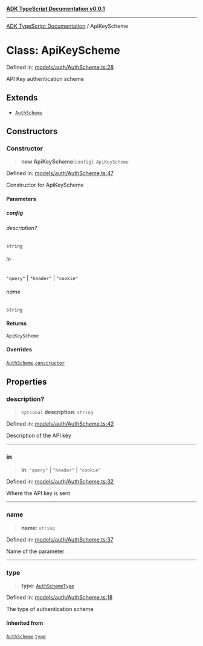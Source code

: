 [**ADK TypeScript Documentation v0.0.1**](../README.md)

***

[ADK TypeScript Documentation](../globals.md) / ApiKeyScheme

# Class: ApiKeyScheme

Defined in: [models/auth/AuthScheme.ts:28](https://github.com/pontus-devoteam/adk-typescript/blob/debe65286edf8e899c3500f5b5966544d2447b8d/src/models/auth/AuthScheme.ts#L28)

API Key authentication scheme

## Extends

- [`AuthScheme`](AuthScheme.md)

## Constructors

### Constructor

> **new ApiKeyScheme**(`config`): `ApiKeyScheme`

Defined in: [models/auth/AuthScheme.ts:47](https://github.com/pontus-devoteam/adk-typescript/blob/debe65286edf8e899c3500f5b5966544d2447b8d/src/models/auth/AuthScheme.ts#L47)

Constructor for ApiKeyScheme

#### Parameters

##### config

###### description?

`string`

###### in

`"query"` \| `"header"` \| `"cookie"`

###### name

`string`

#### Returns

`ApiKeyScheme`

#### Overrides

[`AuthScheme`](AuthScheme.md).[`constructor`](AuthScheme.md#constructor)

## Properties

### description?

> `optional` **description**: `string`

Defined in: [models/auth/AuthScheme.ts:42](https://github.com/pontus-devoteam/adk-typescript/blob/debe65286edf8e899c3500f5b5966544d2447b8d/src/models/auth/AuthScheme.ts#L42)

Description of the API key

***

### in

> **in**: `"query"` \| `"header"` \| `"cookie"`

Defined in: [models/auth/AuthScheme.ts:32](https://github.com/pontus-devoteam/adk-typescript/blob/debe65286edf8e899c3500f5b5966544d2447b8d/src/models/auth/AuthScheme.ts#L32)

Where the API key is sent

***

### name

> **name**: `string`

Defined in: [models/auth/AuthScheme.ts:37](https://github.com/pontus-devoteam/adk-typescript/blob/debe65286edf8e899c3500f5b5966544d2447b8d/src/models/auth/AuthScheme.ts#L37)

Name of the parameter

***

### type

> **type**: [`AuthSchemeType`](../enumerations/AuthSchemeType.md)

Defined in: [models/auth/AuthScheme.ts:18](https://github.com/pontus-devoteam/adk-typescript/blob/debe65286edf8e899c3500f5b5966544d2447b8d/src/models/auth/AuthScheme.ts#L18)

The type of authentication scheme

#### Inherited from

[`AuthScheme`](AuthScheme.md).[`type`](AuthScheme.md#type)
